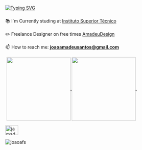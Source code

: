 [![Typing SVG](https://readme-typing-svg.demolab.com?font=Prompt&pause=1000&width=435&height=30&lines=Hello+There!;Welcome+to+my+profile+%F0%9F%91%8B)](https://git.io/typing-svg)

###
📚 I´m Currently studing at [Instituto Superior Técnico](https://tecnico.ulisboa.pt/pt/) <br><br>
✏️ Freelance Designer on free times [AmadeuDesign](https://www.behance.net/amadeudesign) <br><br>
📫 How to reach me: **joaoamadeusantos@gmail.com** <br><br>
‎ 
<a href="https://github.com/joaoafs/github-readme-stats">
  <img height=200 align="center" src="https://github-readme-stats.vercel.app/api?username=joaoafs&show_icons=true&theme=transparent" />
</a>
<a href="https://github.com/joaoafs/convoychat">
  <img height=200 align="center" src="https://github-readme-stats.vercel.app/api/top-langs?username=joaoafs&layout=compact&theme=transparent&langs_count=8&card_width=320" />
</a>
ㅤ
<p align="left">
<a href="https://linkedin.com/in/jamadeu" target="blank"><img align="center" src="https://raw.githubusercontent.com/rahuldkjain/github-profile-readme-generator/master/src/images/icons/Social/linked-in-alt.svg" alt="jamadeu" height="30" width="40" /></a>
</p>

<p align="left"> <img src="https://komarev.com/ghpvc/?username=joaoafs&label=Profile%20views&color=0e75b6&style=flat" alt="joaoafs" /> </p>

